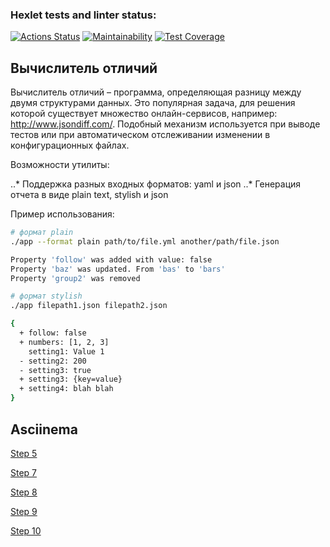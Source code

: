### Hexlet tests and linter status:
[![Actions Status](https://github.com/d1z3d/java-project-71/actions/workflows/hexlet-check.yml/badge.svg)](https://github.com/d1z3d/java-project-71/actions) [![Maintainability](https://api.codeclimate.com/v1/badges/b536ef390e1bc0752161/maintainability)](https://codeclimate.com/github/d1z3d/java-project-71/maintainability) [![Test Coverage](https://api.codeclimate.com/v1/badges/b536ef390e1bc0752161/test_coverage)](https://codeclimate.com/github/d1z3d/java-project-71/test_coverage)



## Вычислитель отличий
Вычислитель отличий – программа, определяющая разницу между двумя структурами данных. Это популярная задача, для решения которой существует множество онлайн-сервисов, например: http://www.jsondiff.com/. Подобный механизм используется при выводе тестов или при автоматическом отслеживании изменении в конфигурационных файлах.

Возможности утилиты:

..* Поддержка разных входных форматов: yaml и json
..* Генерация отчета в виде plain text, stylish и json

Пример использования:

```bash
# формат plain
./app --format plain path/to/file.yml another/path/file.json

Property 'follow' was added with value: false
Property 'baz' was updated. From 'bas' to 'bars'
Property 'group2' was removed

# формат stylish
./app filepath1.json filepath2.json

{
  + follow: false
  + numbers: [1, 2, 3]
    setting1: Value 1
  - setting2: 200
  - setting3: true
  + setting3: {key=value}
  + setting4: blah blah
}
```

## Asciinema
[Step 5](https://asciinema.org/a/thPcphhGE1LrNDhfl2Zd5FdiC)

[Step 7](https://asciinema.org/a/ORJ4NflGQDOaVtRqqNXoIEeD3)

[Step 8](https://asciinema.org/a/aMhs0jmeHkeJGfRHoTdqK04fP)

[Step 9](https://asciinema.org/a/o4HhktbCLUo1PUjQi5d2nc9vn)

[Step 10](https://asciinema.org/a/ADVwojLVhjx34WBS4GXZfDYF9)
